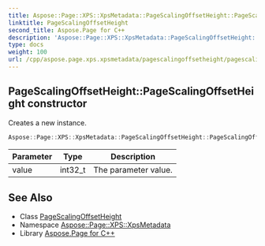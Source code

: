 ```yaml
---
title: Aspose::Page::XPS::XpsMetadata::PageScalingOffsetHeight::PageScalingOffsetHeight constructor
linktitle: PageScalingOffsetHeight
second_title: Aspose.Page for C++
description: 'Aspose::Page::XPS::XpsMetadata::PageScalingOffsetHeight::PageScalingOffsetHeight constructor. Creates a new instance in C++.'
type: docs
weight: 100
url: /cpp/aspose.page.xps.xpsmetadata/pagescalingoffsetheight/pagescalingoffsetheight/
---
```

## PageScalingOffsetHeight::PageScalingOffsetHeight constructor


Creates a new instance.

```cpp
Aspose::Page::XPS::XpsMetadata::PageScalingOffsetHeight::PageScalingOffsetHeight(int32_t value)
```


| Parameter | Type | Description |
| --- | --- | --- |
| value | int32_t | The parameter value. |

## See Also

* Class [PageScalingOffsetHeight](../)
* Namespace [Aspose::Page::XPS::XpsMetadata](../../)
* Library [Aspose.Page for C++](../../../)
